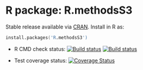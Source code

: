 # R package: R.methodsS3

Stable release available via [CRAN](http://cran.r-project.org/package=R.methodsS3).  Install in R as:

```s
install.packages('R.methodsS3')
```


* R CMD check status:
  <a href="https://travis-ci.org/HenrikBengtsson/R.methodsS3"><img
  src="https://travis-ci.org/HenrikBengtsson/R.methodsS3.svg?branch=master"
  alt="Build status"></a>
  <a href="https://ci.appveyor.com/api/projects/status/3jjkfvbxt7823965"><img
  src="https://ci.appveyor.com/project/HenrikBengtsson/r-methodss3/"
  alt="Build status"></a>

* Test coverage status:
  <a href='https://coveralls.io/r/HenrikBengtsson/R.methodsS3?branch=develop'><img
  src='https://coveralls.io/repos/HenrikBengtsson/R.methodsS3/badge.png?branch=develop'
  alt='Coverage Status' /></a> 

